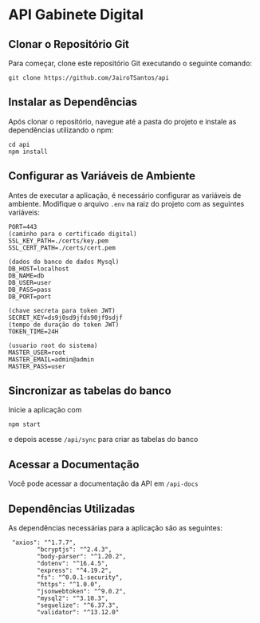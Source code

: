 # API Gabinete Digital

## Clonar o Repositório Git

Para começar, clone este repositório Git executando o seguinte comando:

```
git clone https://github.com/JairoTSantos/api
```

## Instalar as Dependências

Após clonar o repositório, navegue até a pasta do projeto e instale as dependências utilizando o npm:

```
cd api
npm install
```

## Configurar as Variáveis de Ambiente

Antes de executar a aplicação, é necessário configurar as variáveis de ambiente. Modifique o arquivo `.env` na raiz do projeto com as seguintes variáveis:

```
PORT=443
(caminho para o certificado digital)
SSL_KEY_PATH=./certs/key.pem 
SSL_CERT_PATH=./certs/cert.pem

(dados do banco de dados Mysql)
DB_HOST=localhost
DB_NAME=db
DB_USER=user
DB_PASS=pass
DB_PORT=port

(chave secreta para token JWT)
SECRET_KEY=ds9j0sd9jfds90jf9sdjf
(tempo de duração do token JWT)
TOKEN_TIME=24H

(usuario root do sistema)
MASTER_USER=root
MASTER_EMAIL=admin@admin
MASTER_PASS=user
```
## Sincronizar as tabelas do banco
Inicie a aplicação com

```
npm start
```
e depois acesse ```/api/sync``` para criar as tabelas do banco

## Acessar a Documentação

Você pode acessar a documentação da API em ```/api-docs```

## Dependências Utilizadas

As dependências necessárias para a aplicação são as seguintes:

```
 "axios": "^1.7.7",
        "bcryptjs": "^2.4.3",
        "body-parser": "^1.20.2",
        "dotenv": "^16.4.5",
        "express": "^4.19.2",
        "fs": "^0.0.1-security",
        "https": "^1.0.0",
        "jsonwebtoken": "^9.0.2",
        "mysql2": "^3.10.3",
        "sequelize": "^6.37.3",
        "validator": "^13.12.0"
```